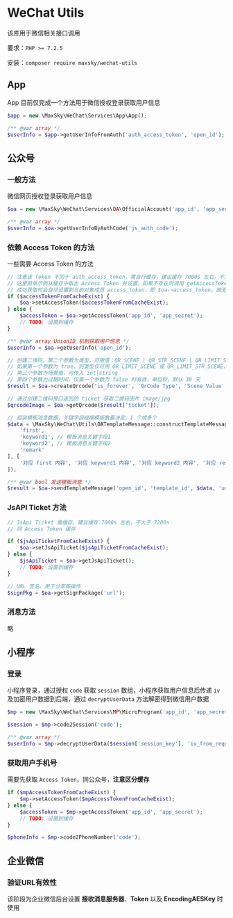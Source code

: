 # WeChat Utils

该库用于微信相关接口调用

要求：`PHP >= 7.2.5`

安装：`composer require maxsky/wechat-utils`

## App

App 目前仅完成一个方法用于微信授权登录获取用户信息

```php
$app = new \MaxSky\WeChat\Services\App\App();

/** @var array */
$userInfo = $app->getUserInfoFromAuth('auth_access_token', 'open_id');
```

## 公众号

### 一般方法

微信网页授权登录获取用户信息

```php
$oa = new \MaxSky\WeChat\Services\OA\OfficialAccount('app_id', 'app_secret');

/** @var array */
$userInfo = $oa->getUserInfoByAuthCode('js_auth_code');
```

### 依赖 Access Token 的方法

一些需要 Access Token 的方法

```php
// 注意该 Token 不同于 auth_access_token，需自行缓存，建议缓存 7000s 左右，不大于 7200s
// 这里简单示例从缓存中取出 Access Token 并设置，如果不存在则调用 getAccessToken 进行获取
// 成功获取时会自动设置到当前对象成员 access_token，即 $oa->access_token，故无需手动 setAccessToken
if ($accessTokenFromCacheExist) {
    $oa->setAccessToken($accessTokenFromCacheExist);
} else {
    $accessToken = $oa->getAccessToken('app_id', 'app_secret');
    // TODO: 设置到缓存
}

/** @var array UnionID 机制获取用户信息 */
$userInfo = $oa->getUserInfo('open_id');

// 创建二维码，第二个参数为类型，可用值：QR_SCENE | QR_STR_SCENE | QR_LIMIT_SCENE | QR_LIMIT_STR_SCENE
// 如果第一个参数为 true，则类型仅可用 QR_LIMIT_SCENE 或 QR_LIMIT_STR_SCENE，反之亦然
// 第三个参数为场景值，可传入 int|string
// 第四个参数为过期时间，仅第一个参数为 false 时有效，单位秒，默认 30 天
$result = $oa->createQrcode('is_forever', 'QrCode Type', 'Scene Value', 2592000);

// 通过创建二维码接口返回的 ticket 获取二维码图片 image/jpg
$qrcodeImage = $oa->getQrcode($result['ticket']);

// 组装模板消息数据，关键字段根据模板数量决定，1 个或多个
$data = \MaxSky\WeChat\Utils\OATemplateMessage::constructTemplateMessage([
    'first',
    'keyword1', // 模板消息关键字段1
    'keyword2', // 模板消息关键字段2
    'remark'
], [
    '对应 first 内容', '对应 keyword1 内容', '对应 keyword2 内容', '对应 remark 内容'
]);

/** @var bool 发送模板消息 */
$result = $oa->sendTemplateMessage('open_id', 'template_id', $data, 'url');
```

### JsAPI Ticket 方法

```php
// JsApi Ticket 需缓存，建议缓存 7000s 左右，不大于 7200s
// 同 Access Token 缓存

if ($jsApiTicketFromCacheExist) {
    $oa->setJsApiTicket($jsApiTicketFromCacheExist);
} else {
    $jsApiTicket = $oa->getJsApiTicket();
    // TODO: 设置到缓存
}

// URL 签名，用于分享等操作
$signPkg = $oa->getSignPackage('url');
```

### 消息方法

略

## 小程序

### 登录

小程序登录，通过授权 `code` 获取 `session` 数组，小程序获取用户信息后传递 `iv` 及加密用户数据到后端，通过 `decryptUserData` 方法解密得到微信用户数据

```php
$mp = new \MaxSky\WeChat\Services\MP\MicroProgram('app_id', 'app_secret');

$session = $mp->code2Session('code');

/** @var array */
$userInfo = $mp->decryptUserData($session['session_key'], 'iv_from_request', 'encrypted_data_from_request');
```

### 获取用户手机号

需要先获取 `Access Token`，同公众号，**注意区分缓存**

```php
if ($mpAccessTokenFromCacheExist) {
    $mp->setAccessToken($mpAccessTokenFromCacheExist);
} else {
    $accessToken = $mp->getAccessToken('app_id', 'app_secret');
    // TODO: 设置到缓存
}

$phoneInfo = $mp->code2PhoneNumber('code');
```

## 企业微信

### 验证URL有效性

该阶段为企业微信后台设置 **接收消息服务器**、**Token** 以及 **EncodingAESKey** 时使用
